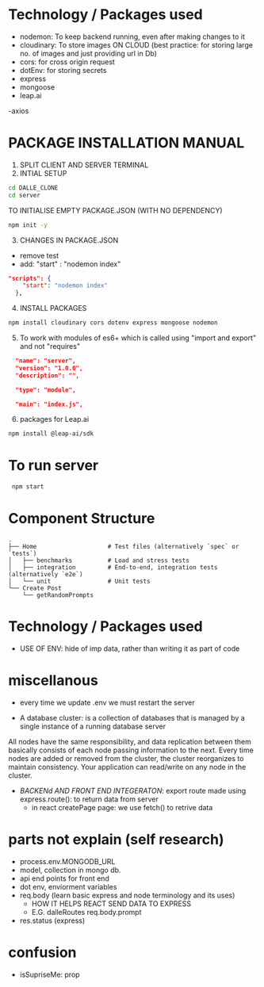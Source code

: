 # Technology / Packages used

- nodemon: To keep backend running, even after making changes to it
- cloudinary: To store images ON CLOUD (best practice: for storing large no. of images and just providing url in Db)
- cors: for cross origin request
- dotEnv: for storing secrets
- express
- mongoose
- leap.ai

-axios

# PACKAGE INSTALLATION MANUAL

1. SPLIT CLIENT AND SERVER TERMINAL
2. INTIAL SETUP

```bash
cd DALLE_CLONE
cd server
```

TO INITIALISE EMPTY PACKAGE.JSON (WITH NO DEPENDENCY)

```bash
npm init -y
```

3. CHANGES IN PACKAGE.JSON

- remove test
- add: "start" : "nodemon index"

```json
"scripts": {
    "start": "nodemon index"
  },
```

4. INSTALL PACKAGES

```bash
npm install cloudinary cors dotenv express mongoose nodemon
```

5. To work with modules of es6+ which is called using "import and export" and not "requires"

```json
  "name": "server",
  "version": "1.0.0",
  "description": "",

  "type": "module",

  "main": "index.js",
```

6. packages for Leap.ai

```bash
npm install @leap-ai/sdk
```

# To run server

```bash
 npm start
```

# Component Structure

    .
    ├── Home                    # Test files (alternatively `spec` or `tests`)
    │   ├── benchmarks          # Load and stress tests
    │   ├── integration         # End-to-end, integration tests (alternatively `e2e`)
    │   └── unit                # Unit tests
    └── Create Post
        └── getRandomPrompts

# Technology / Packages used

- USE OF ENV: hide of imp data, rather than writing it as part of code

# miscellanous

- every time we update .env we must restart the server

- A database cluster: is a collection of databases that is managed by a single instance of a running database server

All nodes have the same responsibility, and data replication between them basically consists of each node passing information to the next. Every time nodes are added or removed from the cluster, the cluster reorganizes to maintain consistency. Your application can read/write on any node in the cluster.

- _BACKENd AND FRONT END INTEGERATON_: export route made using express.route(): to return data from server
  - in react createPage page: we use fetch() to retrive data

# parts not explain (self research)

- process.env.MONGODB_URL
- model, collection in mongo db.
- api end points for front end
- dot env, enviorment variables
- req.body (learn basic express and node terminology and its uses)
  - HOW IT HELPS REACT SEND DATA TO EXPRESS
  - E.G. dalleRoutes req.body.prompt
- res.status (express)

# confusion

- isSupriseMe: prop
